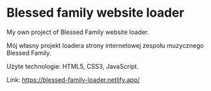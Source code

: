 # Blessed family website loader

My own project of Blessed Family website loader.

Mój własny projekt loadera strony internetowej zespołu muzycznego Blessed Family.

Użyte technologie: HTML5, CSS3, JavaScript.

Link: https://blessed-family-loader.netlify.app/
